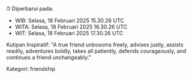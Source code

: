 ⏰ Diperbarui pada:
- WIB: Selasa, 18 Februari 2025 15.30.26 UTC
- WITA: Selasa, 18 Februari 2025 16.30.26 UTC
- WIT: Selasa, 18 Februari 2025 17.30.26 UTC

Kutipan Inspiratif:
"A true friend unbosoms freely, advises justly, assists readily, adventures boldly, takes all patiently, defends courageously, and continues a friend unchangeably."


Kategori: friendship

